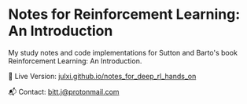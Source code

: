# Notes for Reinforcement Learning: An Introduction
My study notes and code implementations for Sutton and Barto's book Reinforcement Learning: An Introduction.

🔗 Live Version: [julxi.github.io/notes_for_deep_rl_hands_on](https://julxi.github.io/notes_and_solutions_reinforcement_learning/)

📬 Contact: bitt.j@protonmail.com